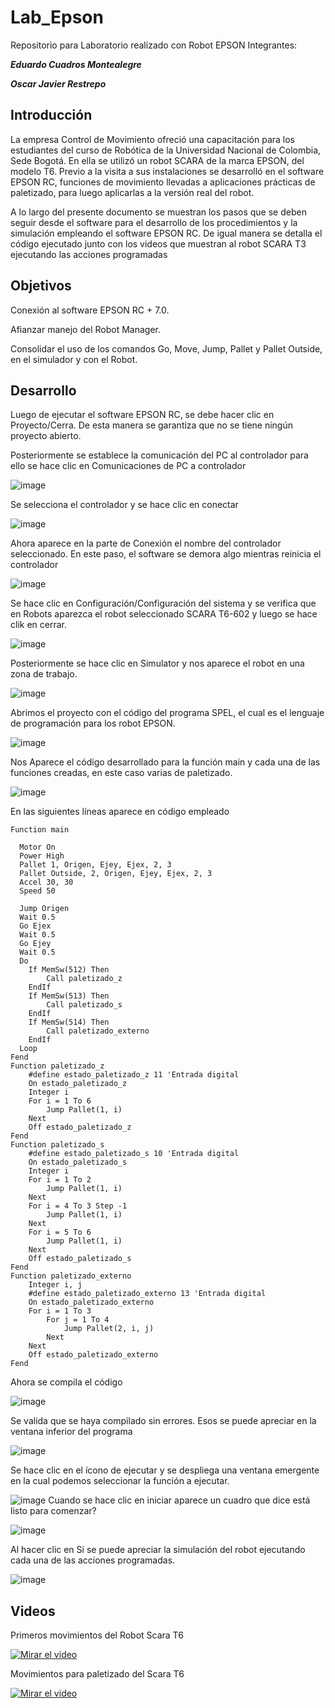 # Lab_Epson
Repositorio para Laboratorio realizado con Robot EPSON
Integrantes:

***Eduardo Cuadros Montealegre***

***Oscar Javier Restrepo***


## Introducción
La empresa Control de Movimiento ofreció una capacitación para los estudiantes del curso de Robótica de la Universidad Nacional de Colombia, Sede Bogotá. En ella se utilizó un robot SCARA de la marca EPSON, del modelo T6. Previo a la visita a sus instalaciones se desarrolló en el software EPSON RC, funciones de movimiento llevadas a aplicaciones prácticas de paletizado, para luego aplicarlas a la versión real del robot.

A lo largo del presente documento se muestran los pasos que se deben seguir desde el software para el desarrollo de los procedimientos y la simulación empleando el software EPSON RC. De igual manera se detalla el código ejecutado junto con los videos que muestran al robot SCARA T3 ejecutando las acciones programadas
## Objetivos
Conexión al software EPSON RC + 7.0.

Afianzar manejo del Robot Manager.

Consolidar el uso de los comandos Go, Move, Jump, Pallet y Pallet Outside, en el simulador y con el Robot.
## Desarrollo
Luego de ejecutar el software EPSON RC, se debe hacer clic en Proyecto/Cerra. De esta manera se garantiza que no se tiene ningún proyecto abierto.

Posteriormente se establece la comunicación del PC al controlador para ello se hace clic en Comunicaciones de PC a controlador

![image](images/Epson_1.png)

Se selecciona el controlador y se hace clic en conectar

![image](images/Epson_2.png)

Ahora aparece en la parte de Conexión el nombre del controlador seleccionado. En este paso, el software se demora algo mientras reinicia el controlador

![image](images/Epson_3.png)

Se hace clic en Configuración/Configuración del sistema y se verifica que en Robots aparezca el robot seleccionado SCARA T6-602 y luego se hace clik en cerrar.

![image](images/Epson_4.png)

Posteriormente se hace clic en Simulator y nos aparece el robot en una zona de trabajo.

![image](images/Epson_5.png)

Abrimos el proyecto con el código del programa SPEL, el cual es el lenguaje de programación para los robot EPSON.

![image](images/Epson_6.png)

Nos Aparece el código desarrollado para la función main y cada una de las funciones creadas, en este caso varias de paletizado.

![image](images/Epson_7.png)

En las siguientes líneas aparece en código empleado
```
Function main

  Motor On
  Power High
  Pallet 1, Origen, Ejey, Ejex, 2, 3
  Pallet Outside, 2, Origen, Ejey, Ejex, 2, 3
  Accel 30, 30
  Speed 50
  
  Jump Origen
  Wait 0.5
  Go Ejex
  Wait 0.5
  Go Ejey
  Wait 0.5
  Do
  	If MemSw(512) Then
  		Call paletizado_z
  	EndIf
  	If MemSw(513) Then
  		Call paletizado_s
  	EndIf
  	If MemSw(514) Then
  		Call paletizado_externo
  	EndIf
  Loop
Fend
Function paletizado_z
	#define estado_paletizado_z 11 'Entrada digital
	On estado_paletizado_z
	Integer i
	For i = 1 To 6
		Jump Pallet(1, i)
	Next
	Off estado_paletizado_z
Fend
Function paletizado_s
	#define estado_paletizado_s 10 'Entrada digital
	On estado_paletizado_s
	Integer i	
	For i = 1 To 2
		Jump Pallet(1, i)
	Next
	For i = 4 To 3 Step -1
		Jump Pallet(1, i)
	Next
	For i = 5 To 6
		Jump Pallet(1, i)
	Next
	Off estado_paletizado_s
Fend
Function paletizado_externo
	Integer i, j
	#define estado_paletizado_externo 13 'Entrada digital
	On estado_paletizado_externo
	For i = 1 To 3
		For j = 1 To 4
			Jump Pallet(2, i, j)
		Next
	Next
	Off estado_paletizado_externo
Fend
```

Ahora se compila el código

![image](images/Epson_8.png)

Se valida que se haya compilado sin errores. Esos se puede apreciar en la ventana inferior del programa

![image](images/Epson_9.png)

Se hace clic en el ícono de ejecutar y se despliega una ventana emergente en la cual podemos seleccionar la función a ejecutar. 

![image](images/Epson_10.png)
Cuando se hace clic en iniciar aparece un cuadro que dice está listo para comenzar?

![image](images/Epson_11.png)

Al hacer clic en Si se puede apreciar la simulación del robot ejecutando cada una de las acciones programadas.

![image](images/Epson_12.png)


## Videos
Primeros movimientos del Robot Scara T6

[![Mirar el video](images/Video_1.png)](https://youtube.com/shorts/D-2qUfs76IA)

Movimientos para paletizado  del Scara T6

[![Mirar el video](images/Video_3.png)](https://youtube.com/shorts/M-C3dDOEr-M)



